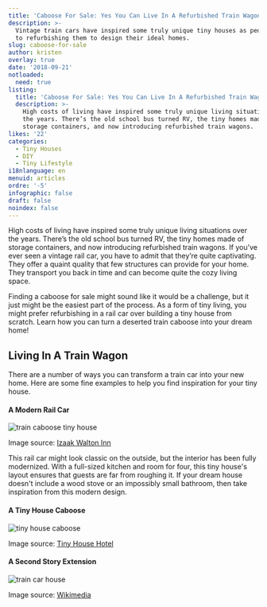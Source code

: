 ```yaml
---
title: 'Caboose For Sale: Yes You Can Live In A Refurbished Train Wagon!'
description: >-
  Vintage train cars have inspired some truly unique tiny houses as people take
  to refurbishing them to design their ideal homes.  
slug: caboose-for-sale
author: kristen
overlay: true
date: '2018-09-21'
notloaded:
  need: true
listing:
  title: 'Caboose For Sale: Yes You Can Live In A Refurbished Train Wagon!'
  description: >-
    High costs of living have inspired some truly unique living situations over
    the years. There’s the old school bus turned RV, the tiny homes made of
    storage containers, and now introducing refurbished train wagons. 
likes: '22'
categories:
  - Tiny Houses
  - DIY
  - Tiny Lifestyle
i18nlanguage: en
menuid: articles
ordre: '-5'
infographic: false
draft: false
noindex: false
---
```

High costs of living have inspired some truly unique living situations over the years. There’s the old school bus turned RV, the tiny homes made of storage containers, and now introducing refurbished train wagons. If you’ve ever seen a vintage rail car, you have to admit that they’re quite captivating. They offer a quaint quality that few structures can provide for your home. They transport you back in time and can become quite the cozy living space. 

Finding a caboose for sale might sound like it would be a challenge, but it just might be the easiest part of the process. As a form of tiny living, you might prefer refurbishing in a rail car over building a tiny house from scratch. Learn how you can turn a deserted train caboose into your dream home!

## Living In A Train Wagon

There are a number of ways you can transform a train car into your new home. Here are some fine examples to help you find inspiration for your tiny house.

#### A Modern Rail Car

![train caboose tiny house](/img/train-caboose-tiny-house-1.jpg)

<span class="figcaption">Image source: [Izaak Walton Inn](https://izaakwaltoninn.com/lodging/classic-cabooses/) </span>

This rail car might look classic on the outside, but the interior has been fully modernized. With a full-sized kitchen and room for four, this tiny house's layout ensures that guests are far from roughing it. If your dream house doesn't include a wood stove or an impossibly small bathroom, then take inspiration from this modern design. 

#### A Tiny House Caboose

![tiny house caboose](/img/tiny-house-caboose.jpg)

<span class="figcaption">Image source: [Tiny House Hotel](http://tinyhousehotel.com/the-caboose) </span>

#### A Second Story Extension

![train car house](/img/train_car_house_glen_haven_road.jpg)

<span class="figcaption">Image source: [Wikimedia](https://commons.wikimedia.org/wiki/File:Train_car_house_Glen_Haven_Road.jpg) </span>
